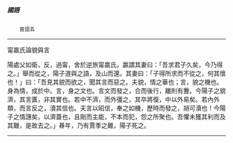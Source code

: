 

##### 國語
　　`晉語五`

* * *

甯嬴氏論貌與言

陽處父如衛，反，過甯，舍於逆旅甯嬴氏。嬴謂其妻曰：「吾求君子久矣，今乃得之。」舉而從之，陽子道與之語，及山而還。其妻曰：「子得所求而不從之，何其懷也！」曰：「吾見其貌而欲之，聞其言而惡之。夫貌，情之華也；言，貌之機也。身為情，成於中。言，身之文也。言文而發之，合而後行，離則有釁。今陽子之貌濟，其言匱，非其實也。若中不濟，而外彊之，其卒將復，中以外易矣。若內外類，而言反之，瀆其信也。夫言以昭信，奉之如機，歷時而發之，胡可瀆也！今陽子之情譓矣，以濟蓋也，且剛而主能，不本而犯，怨之所聚也。吾懼未獲其利而及其難，是故去之。」朞年，乃有賈季之難，陽子死之。

* * *

